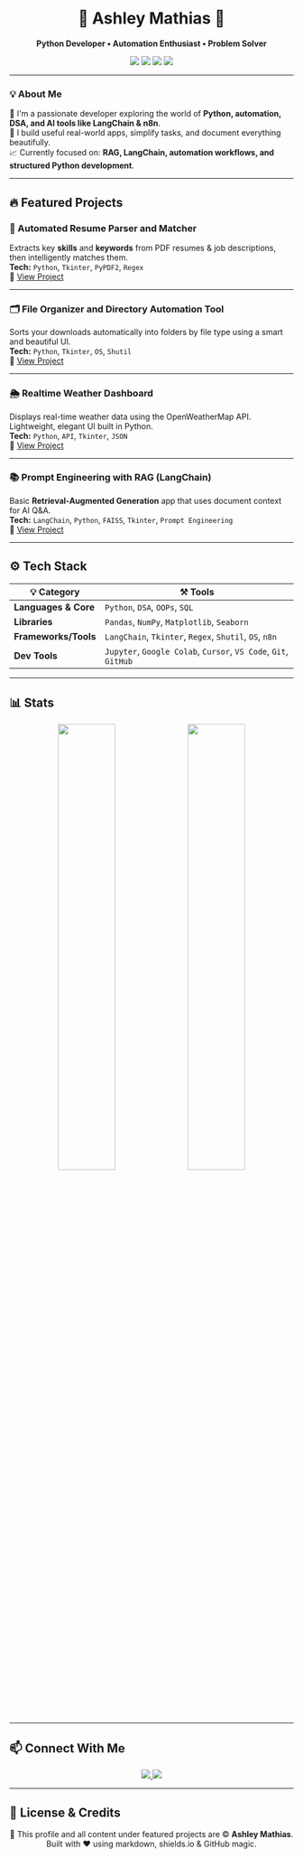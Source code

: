 <h1 align="center">🚀 Ashley Mathias 🚀</h1>

<p align="center">
  <b>Python Developer • Automation Enthusiast • Problem Solver</b>
</p>

<p align="center">
  <img src="https://img.shields.io/badge/Python-3776AB?style=for-the-badge&logo=python&logoColor=white" />
  <img src="https://img.shields.io/badge/DSA-F59E0B?style=for-the-badge" />
  <img src="https://img.shields.io/badge/OOPs-4B5563?style=for-the-badge" />
  <img src="https://img.shields.io/badge/n8n-A6A6A6?style=for-the-badge&logo=n8n&logoColor=white" />
</p>

---

### 💡 About Me

🎯 I'm a passionate developer exploring the world of **Python, automation, DSA, and AI tools like LangChain & n8n**.  
💼 I build useful real-world apps, simplify tasks, and document everything beautifully.  
📈 Currently focused on: **RAG, LangChain, automation workflows, and structured Python development**.  

---

## 🔥 Featured Projects

### 📄 Automated Resume Parser and Matcher
Extracts key **skills** and **keywords** from PDF resumes & job descriptions, then intelligently matches them.  
**Tech:** `Python`, `Tkinter`, `PyPDF2`, `Regex`  
🔗 [View Project](https://github.com/ashleymathias/automated-resume-parser)

---

### 🗂️ File Organizer and Directory Automation Tool  
Sorts your downloads automatically into folders by file type using a smart and beautiful UI.  
**Tech:** `Python`, `Tkinter`, `OS`, `Shutil`  
🔗 [View Project](https://github.com/ashleymathias/file-organizer)

---

### 🌦️ Realtime Weather Dashboard  
Displays real-time weather data using the OpenWeatherMap API. Lightweight, elegant UI built in Python.  
**Tech:** `Python`, `API`, `Tkinter`, `JSON`  
🔗 [View Project](https://github.com/ashleymathias/weather-dashboard)

---

### 📚 Prompt Engineering with RAG (LangChain)  
Basic **Retrieval-Augmented Generation** app that uses document context for AI Q&A.  
**Tech:** `LangChain`, `Python`, `FAISS`, `Tkinter`, `Prompt Engineering`  
🔗 [View Project](https://github.com/ashleymathias/basic-rag-app)

---

## ⚙️ Tech Stack

| 💡 Category | ⚒️ Tools |
|------------|----------|
| **Languages & Core** | `Python`, `DSA`, `OOPs`, `SQL` |
| **Libraries** | `Pandas`, `NumPy`, `Matplotlib`, `Seaborn` |
| **Frameworks/Tools** | `LangChain`, `Tkinter`, `Regex`, `Shutil`, `OS`, `n8n` |
| **Dev Tools** | `Jupyter`, `Google Colab`, `Cursor`, `VS Code`, `Git`, `GitHub` |

---

## 📊 Stats

<p align="center">
  <img src="https://github-readme-stats.vercel.app/api?username=ashleymathias&show_icons=true&theme=radical" width="45%" />
  <img src="https://github-readme-stats.vercel.app/api/top-langs/?username=ashleymathias&layout=compact&theme=radical" width="45%" />
</p>

---

## 📫 Connect With Me

<p align="center">
  <a href="https://www.linkedin.com/in/ashleymathias" target="_blank">
    <img src="https://img.shields.io/badge/LinkedIn-blue?style=for-the-badge&logo=linkedin&logoColor=white" />
  </a>
  <a href="https://leetcode.com/ashleymathias" target="_blank">
    <img src="https://img.shields.io/badge/LeetCode-FFA116?style=for-the-badge&logo=leetcode&logoColor=black" />
  </a>
</p>

---

## 🧾 License & Credits

<p align="center">
  📜 This profile and all content under featured projects are ©️ <b>Ashley Mathias</b>.  
  Built with ❤️ using markdown, shields.io & GitHub magic.
</p>
